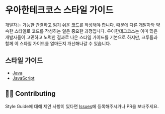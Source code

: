 # 우아한테크코스 스타일 가이드

개발자는 가능한 간결하고 읽기 쉬운 코드를 작성해야 합니다. 때문에 다른 개발자와 약속한 스타일로 코드를 작성하는 일은 중요한 과정입니다. 우아한테크코스는 이미 많은 개발자들이 고민하고 노력한 결과로 나온 스타일 가이드를 기본으로 하지만, 크루들과 함께 이 스타일 가이드를 얼마든지 개선해나갈 수 있습니다.

## 스타일 가이드

- [Java](./java)
- [JavaScript](./javascript)


## 👏🏼 Contributing

Style Guide에 대해 제안 사항이 있다면 [Issues](https://github.com/woowacourse/woowacourse-docs/issues)에 등록해주시거나 PR을 보내주세요. 

